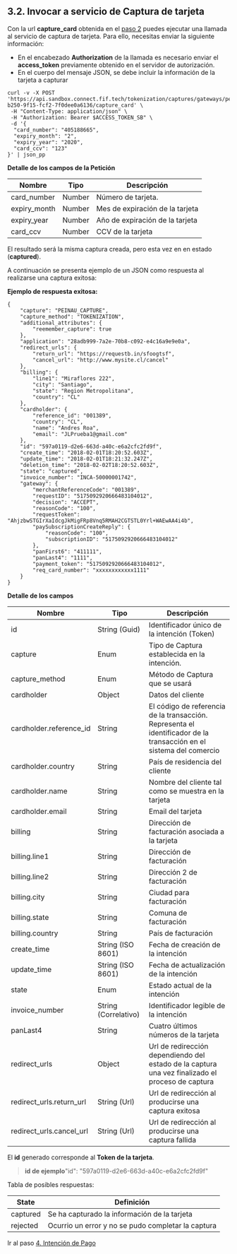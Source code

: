 ## 3.2. Invocar a servicio de Captura de tarjeta

Con la url **capture_card** obtenida en el [paso 2](crear-intencion-captura.md) puedes ejecutar una llamada al servicio de captura de tarjeta. Para ello, necesitas enviar la siguiente información:

- En el encabezado **Authorization** de la llamada es necesario enviar el **access_token** previamente obtenido en el servidor de autorización.
- En el cuerpo del mensaje JSON, se debe incluir la información de la tarjeta a capturar

```
curl -v -X POST 'https://api.sandbox.connect.fif.tech/tokenization/captures/gateways/peinau/capture/ef229c75-b250-9f15-fcf2-7f0dee0a6136/capture_card' \
 -H "Content-Type: application/json" \
 -H "Authorization: Bearer $ACCESS_TOKEN_SB" \
 -d '{
  "card_number": "405188665",
  "expiry_month": "2",
  "expiry_year": "2020",
  "card_ccv": "123"
}' | json_pp
```

**Detalle de los campos de la Petición**

| Nombre        | Tipo            | Descripción  |
| ------------- | --------------- | ------------ |
| card_number      | Number    | Número de tarjeta.             |
| expiry_month| Number      | Mes de expiración de la tarjeta   |
| expiry_year | Number        | Año de expiración de la tarjeta |
| card_ccv | Number        | CCV de la tarjeta |

El resultado será la misma captura creada, pero esta vez en en estado (**captured**). 

A continuación se presenta ejemplo de un JSON como respuesta al realizarse una captura exitosa:

**Ejemplo de respuesta exitosa:**

```
{
    "capture": "PEINAU_CAPTURE",
    "capture_method": "TOKENIZATION",
    "additional_attributes": {
        "reemember_capture": true
    },
    "application": "28adb999-7a2e-70b8-c092-e4c16a9e9e0a",
    "redirect_urls": {
        "return_url": "https://requestb.in/sfoogtsf",
        "cancel_url": "http://www.mysite.cl/cancel"
    },
    "billing": {
        "line1": "Miraflores 222",
        "city": "Santiago",
        "state": "Region Metropolitana",
        "country": "CL"
    },
    "cardholder": {
        "reference_id": "001389",
        "country": "CL",
        "name": "Andres Roa",
        "email": "JLPrueba1@gmail.com"
    },
    "id": "597a0119-d2e6-663d-a40c-e6a2cfc2fd9f",
    "create_time": "2018-02-01T18:20:52.603Z",
    "update_time": "2018-02-01T18:21:32.247Z",
    "deletion_time": "2018-02-02T18:20:52.603Z",
    "state": "captured",
    "invoice_number": "INCA-50000001742",
    "gateway": {
        "merchantReferenceCode": "001389",
        "requestID": "5175092920666483104012",
        "decision": "ACCEPT",
        "reasonCode": "100",
        "requestToken": "AhjzbwSTGIrXaIdcgJkMigFRp8Vnq5RMAH2CGTSTL0Yrl+WAEwAA4i4b",
        "paySubscriptionCreateReply": {
            "reasonCode": "100",
            "subscriptionID": "5175092920666483104012"
        },
        "panFirst6": "411111",
        "panLast4": "1111",
        "payment_token": "5175092920666483104012",
        "req_card_number": "xxxxxxxxxxxx1111"
    }
}
```

**Detalle de los campos**

| Nombre        | Tipo            | Descripción  |
| ------------- | --------------- | ------------ |
| id            | String (Guid)   | Identificador único de la intención (Token)             |
| capture       | Enum          | Tipo de Captura establecida en la intención.             |
| capture_method| Enum           | Método de Captura que se usará   |
| cardholder | Object        | Datos del cliente |
| cardholder.reference_id | String        | El código de referencia de la transacción. Representa el identificador de la transacción en el sistema del comercio |
| cardholder.country | String       | País de residencia del cliente |
| cardholder.name | String      | Nombre del cliente tal como se muestra en la tarjeta |
| cardholder.email | String      | Email del tarjeta  |
| billing | String      | Dirección de facturación asociada a la tarjeta  |
| billing.line1 | String      | Dirección de facturación |
| billing.line2 | String      | Dirección 2 de facturación |
| billing.city | String      | Ciudad para facturación |
| billing.state | String      | Comuna de facturación |
| billing.country | String     | País de facturación|
| create_time | String (ISO 8601) | Fecha de creación de la intención |
| update_time | String (ISO 8601) | Fecha de actualización de la intención |
| state | Enum  | Estado actual de la intención |
| invoice_number | String (Correlativo) | Identificador legible de la intención |
| panLast4      | String | Cuatro últimos números de la tarjeta |
| redirect_urls | Object      | Url de redirección dependiendo del estado de la captura una vez finalizado el proceso de captura |
| redirect_urls.return_url | String (Url)      | Url de redirección al producirse una captura exitosa |
| redirect_urls.cancel_url | String (Url)      | Url de redirección al producirse una captura fallida |


El **id** generado corresponde al **Token de la tarjeta**.

> **id de ejemplo**"id": "597a0119-d2e6-663d-a40c-e6a2cfc2fd9f"

Tabla de posibles respuestas:

| State    | Definición                               |
| -------- | ---------------------------------------- |
| captured | Se ha capturado la información de la tarjeta |
| rejected | Ocurrio un error y no se pudo completar la captura |

Ir al paso [4. Intención de Pago](intencion-de-pago.md)
